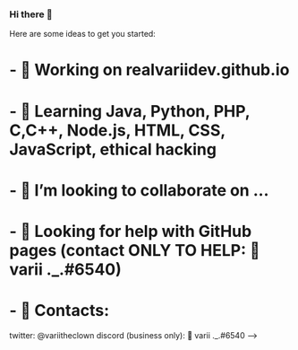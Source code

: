### Hi there 👋

Here are some ideas to get you started:

# - 🔭 Working on realvariidev.github.io
# - 🌱 Learning Java, Python, PHP, C,C++, Node.js, HTML, CSS, JavaScript, ethical hacking
# - 👯 I’m looking to collaborate on ...
# - 🤔 Looking for help with GitHub pages (contact ONLY TO HELP: 🤡 varii ._.#6540)
# - 💬 Contacts:
twitter: @variitheclown
discord (business only): 🤡 varii ._.#6540
-->
